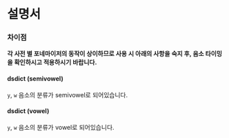 # 설명서

### 차이점

**각 사전 별 포네마이저의 동작이 상이하므로 사용 시 아래의 사항을 숙지 후, 음소 타이밍을 확인하시고 적용하시기 바랍니다.**

#### dsdict (semivowel)

`y`, `w` 음소의 분류가 semivowel로 되어있습니다.

#### dsdict (vowel)

`y`, `w` 음소의 분류가 vowel로 되어있습니다.
